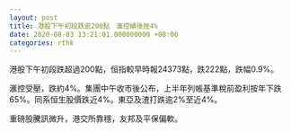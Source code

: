 ```yaml
---
layout: post
title: 港股下午初段跌逾200點　滙控績後挫4%
date: 2020-08-03 13:21:01.000000000 +08:00
categories: rthk
---
```


港股下午初段跌超過200點，恒指較早時報24373點，跌222點，跌幅0.9%。

滙控受壓，跌約4%。集團中午收市後公布，上半年列帳基準稅前盈利按年下跌65%。同系恒生股價跌近4%。東亞及渣打跌逾2%至近4%。

重磅股騰訊微升，港交所靠穩，友邦及平保偏軟。
